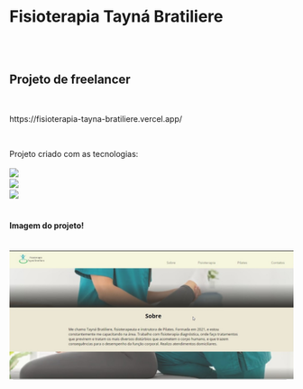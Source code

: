 <h1>Fisioterapia Tayná Bratiliere</h2>
<br>
<br>
<h2>Projeto de freelancer </h1>
<br>
<p>https://fisioterapia-tayna-bratiliere.vercel.app/</p>
<br>
<p>Projeto criado com as tecnologias:
<br>
<br>
    <img src="https://img.shields.io/badge/HTML5-E34F26?style=for-the-badge&logo=html5&logoColor=white">
    <br>
    <img src="https://img.shields.io/badge/CSS3-1572B6?style=for-the-badge&logo=css3&logoColor=white">
    <br>
    <img src="https://img.shields.io/badge/JavaScript-F7DF1E?style=for-the-badge&logo=javascript&logoColor=black"></img>
<br>
<br>
<h4> Imagem do projeto! </h4>
<br> 
    <img src="https://github.com/JhonatanSamuel/Fisioterapia_tayna_bratiliere/blob/main/assets/para%20deploy.jpg?raw=true"/>
